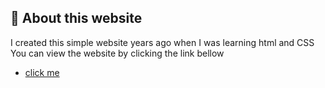 ## 🚀 About this website
I created this simple website years ago when I was learning html and CSS
You can view the website by clicking the link bellow
 - [click me]()

